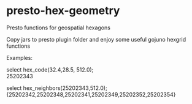 # presto-hex-geometry
Presto functions for geospatial hexagons

Copy jars to presto plugin folder and enjoy some useful gojuno hexgrid functions

Examples:

select hex_code(32.4,28.5, 512.0);
<BR>
25202343

select hex_neighbors(25202343,512.0);
<BR>
{25202342,25202348,25202341,25202349,25202352,25202354}

